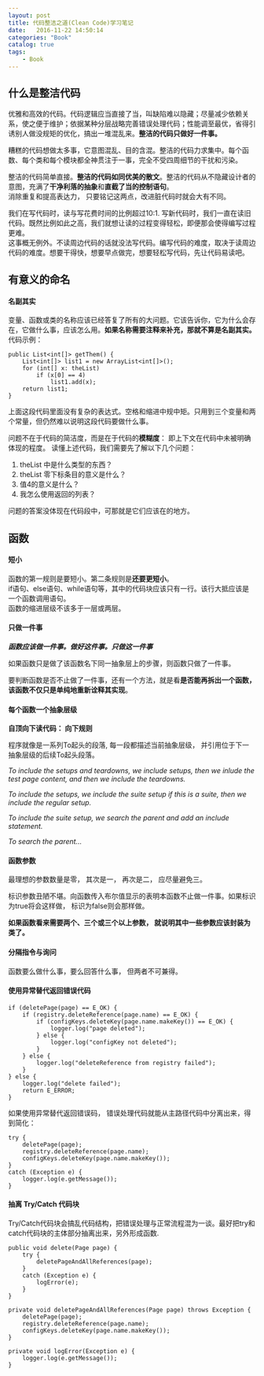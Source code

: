 ```yaml
---
layout: post
title: 代码整洁之道(Clean Code)学习笔记
date:   2016-11-22 14:50:14
categories: "Book"
catalog: true
tags: 
    - Book
---
```



## 什么是整洁代码

优雅和高效的代码。代码逻辑应当直接了当，叫缺陷难以隐藏；尽量减少依赖关系，使之便于维护；依据某种分层战略完善错误处理代码；性能调至最优，省得引诱别人做没规矩的优化，搞出一堆混乱来。<b>整洁的代码只做好一件事。</b>  

糟糕的代码想做太多事，它意图混乱、目的含混。整洁的代码力求集中。每个函数、每个类和每个模块都全神贯注于一事，完全不受四周细节的干扰和污染。  

整洁的代码简单直接。<b>整洁的代码如同优美的散文</b>。整洁的代码从不隐藏设计者的意图，充满了<b>干净利落的抽象</b>和<b>直截了当的控制语句</b>。  
消除重复和提高表达力， 只要铭记这两点，改进脏代码时就会大有不同。  

我们在写代码时，读与写花费时间的比例超过10:1. 写新代码时，我们一直在读旧代码。既然比例如此之高，我们就想让读的过程变得轻松，即便那会使得编写过程更难。  
这事概无例外。不读周边代码的话就没法写代码。编写代码的难度，取决于读周边代码的难度。想要干得快，想要早点做完，想要轻松写代码，先让代码易读吧。    

## 有意义的命名  

#### 名副其实  

变量、函数或类的名称应该已经答复了所有的大问题。它该告诉你，它为什么会存在，它做什么事，应该怎么用。<b>如果名称需要注释来补充，那就不算是名副其实。</b>  
代码示例：

	public List<int[]> getThem() {
		List<int[]> list1 = new ArrayList<int[]>();
		for (int[] x: theList)
			if (x[0] == 4)
				list1.add(x);
		return list1;
	}

上面这段代码里面没有复杂的表达式。空格和缩进中规中矩。只用到三个变量和两个常量，但仍然难以说明这段代码要做什么事。  

问题不在于代码的简洁度，而是在于代码的<b><red>模糊度</red></b>： 即上下文在代码中未被明确体现的程度。 读懂上述代码，我们需要先了解以下几个问题：  
1. theList 中是什么类型的东西？  
2. theList 零下标条目的意义是什么？  
3. 值4的意义是什么？  
4. 我怎么使用返回的列表？  

问题的答案没体现在代码段中，可那就是它们应该在的地方。 

## 函数

#### 短小

函数的第一规则是要短小。第二条规则是<b>还要更短小</b>。  
if语句、else语句、while语句等，其中的代码块应该只有一行。该行大抵应该是一个函数调用语句。  
函数的缩进层级不该多于一层或两层。  

#### 只做一件事

<b><I> 函数应该做一件事。做好这件事。只做这一件事</I></b>  

如果函数只是做了该函数名下同一抽象层上的步骤，则函数只做了一件事。  

要判断函数是否不止做了一件事，还有一个方法，就是看<b>是否能再拆出一个函数，该函数不仅只是单纯地重新诠释其实现</b>。  

#### 每个函数一个抽象层级

<b>自顶向下读代码： 向下规则</b>   

程序就像是一系列To起头的段落, 每一段都描述当前抽象层级， 并引用位于下一抽象层级的后续To起头段落。  

<I>To include the setups and teardowns, we include setups, then we inlude the test page content, and then we include the teardowns.</I>  

<I>To include the setups, we include the suite setup if this is a suite, then we include the regular setup.</I>  

<I>To include the suite setup, we search the parent and add an include statement.</I>  

<I>To search the parent...</I>   

#### 函数参数

最理想的参数数量是零， 其次是一， 再次是二， 应尽量避免三。  

标识参数丑陋不堪。向函数传入布尔值显示的表明本函数不止做一件事。如果标识为true将会这样做， 标识为false则会那样做。  

<b>如果函数看来需要两个、三个或三个以上参数， 就说明其中一些参数应该封装为类了。</b>

#### 分隔指令与询问

函数要么做什么事，要么回答什么事， 但两者不可兼得。

#### 使用异常替代返回错误代码

	if (deletePage(page) == E_OK) {
		if (registry.deleteReference(page.name) == E_OK) {
			if (configKeys.deleteKey(page.name.makeKey()) == E_OK) {
				logger.log("page deleted");
			} else {
				logger.log("configKey not deleted");
			}
		} else {
			logger.log("deleteReference from registry failed");
		}
	} else {
		logger.log("delete failed");
		return E_ERROR;
	}
	
如果使用异常替代返回错误码， 错误处理代码就能从主路径代码中分离出来，得到简化：  

	try {
		deletePage(page);
		registry.deleteReference(page.name);
		configKeys.deleteKey(page.name.makeKey());
	}
	catch (Exception e) {
		logger.log(e.getMessage());
	}

#### 抽离 Try/Catch 代码块

Try/Catch代码块会搞乱代码结构，把错误处理与正常流程混为一谈。最好把try和catch代码块的主体部分抽离出来，另外形成函数.  

	public void delete(Page page) {
		try {
			deletePageAndAllReferences(page);
		}
		catch (Exception e) {
			logError(e);
		}
	}
	
	private void deletePageAndAllReferences(Page page) throws Exception {
		deletePage(page);
		registry.deleteReference(page.name);
		configKeys.deleteKey(page.name.makeKey());
	}
	
	private void logError(Exception e) {
		logger.log(e.getMessage());
	}